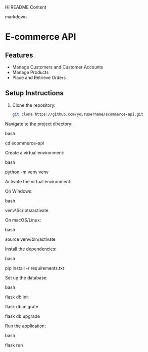 Hi README Content

markdown


# E-commerce API

## Features

- Manage Customers and Customer Accounts
- Manage Products
- Place and Retrieve Orders

## Setup Instructions

1. Clone the repository:

   ```bash
   git clone https://github.com/yourusername/ecommerce-api.git

Navigate to the project directory:

bash

cd ecommerce-api

Create a virtual environment:

bash


python -m venv venv

Activate the virtual environment:

On Windows:

bash


venv\Scripts\activate

On macOS/Linux:

bash


source venv/bin/activate

Install the dependencies:

bash


pip install -r requirements.txt

Set up the database:

bash


flask db init

flask db migrate

flask db upgrade

Run the application:

bash


flask run
